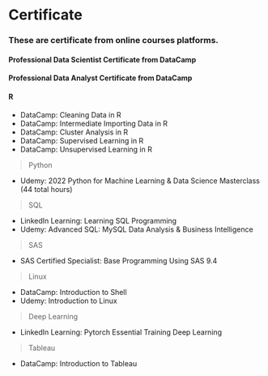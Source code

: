 # Certificate
### These are certificate from online courses platforms.

#### Professional Data Scientist Certificate from DataCamp

#### Professional Data Analyst Certificate from DataCamp

#### R
- DataCamp: Cleaning Data in R
- DataCamp: Intermediate Importing Data in R
- DataCamp: Cluster Analysis in R
- DataCamp: Supervised Learning in R
- DataCamp: Unsupervised Learning in R

> Python
- Udemy: 2022 Python for Machine Learning & Data Science Masterclass (44 total hours)

> SQL
- LinkedIn Learning: Learning SQL Programming
- Udemy: Advanced SQL: MySQL Data Analysis & Business Intelligence

> SAS
- SAS Certified Specialist: Base Programming Using SAS 9.4

> Linux
- DataCamp: Introduction to Shell
- Udemy: Introduction to Linux 

> Deep Learning
- LinkedIn Learning: Pytorch Essential Training Deep Learning

> Tableau
- DataCamp: Introduction to Tableau
